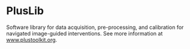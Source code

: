 # PlusLib
Software library for data acquisition, pre-processing, and calibration for navigated image-guided interventions. See more information at www.plustoolkit.org.
